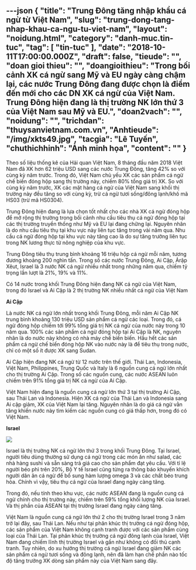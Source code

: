 ---json
{
    "title": "Trung Đông tăng nhập khẩu cá ngừ từ Việt Nam",
    "slug": "trung-dong-tang-nhap-khau-ca-ngu-tu-viet-nam",
    "layout": "noidung.html",
    "category": "danh-muc.tin-tuc",
    "tag": [
        "tin-tuc"
    ],
    "date": "2018-10-11T17:00:00.000Z",
    "draft": false,
    "tieude": "",
    "doan gioi thieu": "",
    "doangioithieu": "Trong bối cảnh XK cá ngừ sang Mỹ và EU ngày càng chậm lại, các nước Trung Đông đang được chọn là điểm đến mới cho các DN XK cá ngừ của Việt Nam. Trung Đông hiện đang là thị trường NK lớn thứ 3 của Việt Nam sau Mỹ và EU.",
    "doan2vach": "",
    "noidung": "",
    "trichdan": "thuysanvietnam.com.vn",
    "Anhtieude": "/img/xkts49.jpg",
    "tacgia": "Lê Tuyến",
    "chuthichhinh": "Ảnh minh họa",
    "__content__": ""
}
---
<p>Theo số liệu thống k&ecirc; của Hải quan Việt Nam, 8 th&aacute;ng đầu năm 2018 Việt Nam đ&atilde; XK hơn 62 triệu USD sang c&aacute;c nước Trung Đ&ocirc;ng, tăng 42% so với c&ugrave;ng kỳ năm trước. Trong đ&oacute;, Việt Nam chủ yếu XK c&aacute;c sản phẩm c&aacute; ngừ chế biến đ&oacute;ng hộp sang thị trường n&agrave;y, chiếm 80% tổng gi&aacute; trị XK. So với c&ugrave;ng kỳ năm trước, XK c&aacute;c mặt h&agrave;ng c&aacute; ngừ của Việt Nam sang khối thị trường n&agrave;y đều tăng so với c&ugrave;ng kỳ, trừ c&aacute; ngừ tươi sống/đ&ocirc;ng lạnh/kh&ocirc; m&atilde; HS03 (trừ m&atilde; HS0304).</p>

<p>Trung Đ&ocirc;ng hiện đang l&agrave; lựa chọn tốt nhất cho c&aacute;c nh&agrave; XK c&aacute; ngừ đ&oacute;ng hộp để mở rộng thị trường trong bối cảnh nhu cầu ti&ecirc;u thụ c&aacute; ngừ đ&oacute;ng hộp tại c&aacute;c thị trường truyền thống như Mỹ v&agrave; EU lại đang chững lại. Nguy&ecirc;n nh&acirc;n l&agrave; do nhu cầu ti&ecirc;u thụ tại khu vực n&agrave;y li&ecirc;n tục tăng trong v&agrave;i năm qua. Nhu cầu c&aacute; ngừ đ&oacute;ng hộp tại khu vực n&agrave;y tăng cao l&agrave; do sự tăng trưởng li&ecirc;n tục trong NK lương thực từ n&ocirc;ng nghiệp của khu vực.</p>

<p>Trung Đ&ocirc;ng ti&ecirc;u thụ trung b&igrave;nh khoảng 16 triệu hộp c&aacute; ngừ mỗi năm, tương đương khoảng 200 ngh&igrave;n tấn. Trong số c&aacute;c nước Trung Đ&ocirc;ng, Ai Cập, Ảrập X&ecirc;ut, Israel l&agrave; 3 nước NK c&aacute; ngừ nhiều nhất trong những năm qua, chiếm tỷ trọng lần lượt l&agrave; 21%, 19% v&agrave; 11%.</p>

<p>C&oacute; 14 nước trong khối Trung Đ&ocirc;ng hiện đang NK c&aacute; ngừ của Việt Nam, trong đ&oacute; Israel v&agrave; Ai Cập l&agrave; 2 thị trường NK nhiều nhất c&aacute; ngừ của Việt Nam</p>

<p><strong>Ai Cập</strong></p>

<p>L&agrave; nước NK c&aacute; ngừ lớn nhất trong khối Trung Đ&ocirc;ng, mỗi năm Ai Cập NK trung b&igrave;nh khoảng 130 triệu USD sản phẩm c&aacute; ngừ c&aacute;c loại. Trong đ&oacute;, c&aacute; ngừ đ&oacute;ng hộp chiếm tới 99% tổng gi&aacute; trị NK c&aacute; ngừ của nước n&agrave;y trong 10 năm qua. 100% c&aacute;c sản phẩm c&aacute; ngừ đ&oacute;ng hộp tại Ai Cập l&agrave; NK, nguy&ecirc;n nh&acirc;n l&agrave; do nước n&agrave;y kh&ocirc;ng c&oacute; nh&agrave; m&aacute;y chế biến biến. Hầu hết c&aacute;c sản phẩm c&aacute; ngừ chế biến đ&oacute;ng hộp NK v&agrave;o nước n&agrave;y l&agrave; để ti&ecirc;u thụ trong nước, chỉ c&oacute; một số &iacute;t được XK sang Sudan.</p>

<p>Ai Cập hiện đang NK c&aacute; ngừ từ 12 nước tr&ecirc;n thế giới. Th&aacute;i Lan, Indonesia, Việt Nam, Philippines, Trung Quốc v&agrave; Italy l&agrave; 6 nguồn cung c&aacute; ngừ lớn nhất cho thị trường Ai Cập. Trong số c&aacute;c nguồn cung, c&aacute;c nước ASEAN lu&ocirc;n chiếm tr&ecirc;n 91% tổng gi&aacute; trị NK c&aacute; ngừ của Ai Cập.</p>

<p>Việt Nam hiện đang l&agrave; nguồn cung c&aacute; ngừ lớn thứ 3 tại thị trường Ai Cập, sau Th&aacute;i Lan v&agrave; Indonesia. Hiện XK c&aacute; ngừ của Th&aacute;i Lan v&agrave; Indonesia sang Ai cập giảm, XK của Việt Nam lại tăng. Nguy&ecirc;n nh&acirc;n l&agrave; do gi&aacute; c&aacute; ngừ vằn tăng khiến nước n&agrave;y t&igrave;m kiếm c&aacute;c nguồn cung c&oacute; gi&aacute; thấp hơn, trong đ&oacute; c&oacute; Việt Nam.</p>

<p><strong>Israel</strong></p>

<p><strong><img src="http://thuysanvietnam.com.vn/uploads/article2/baiviet/nuoitrong/xuat%20khau%20ca%20ngu%20sang%20trung%20dong%2002.jpg" /></strong></p>

<p>Israel l&agrave; thị trường NK c&aacute; ngừ lớn thứ 3 trong khối Trung Đ&ocirc;ng. Tại Israel, người ti&ecirc;u d&ugrave;ng thường sử dụng c&aacute; ngừ trong c&aacute;c m&oacute;n ăn như salad, c&aacute;c nh&agrave; h&agrave;ng sushi v&agrave; sẵn s&agrave;ng trả gi&aacute; cao cho sản phẩm đạt y&ecirc;u cầu. Với tỉ lệ người b&eacute;o ph&igrave; tr&ecirc;n 20%, Bộ Y tế Israel cũng từng ra th&ocirc;ng b&aacute;o khuyến kh&iacute;ch người d&acirc;n ăn c&aacute; ngừ để bổ sung h&agrave;m lượng omega 3 v&agrave; c&aacute;c chất b&eacute;o trung h&ograve;a. Ch&iacute;nh v&igrave; vậy, ti&ecirc;u thụ c&aacute; ngừ của Israel đang ng&agrave;y c&agrave;ng tăng.</p>

<p>Trong đ&oacute;, nếu t&iacute;nh theo khu vực, c&aacute;c nước ASEAN đang l&agrave; nguồn cung c&aacute; ngừ ch&iacute;nh cho thị trường n&agrave;y, chiếm tr&ecirc;n 59% tổng khối lượng NK của Israel. V&agrave; thị phần của ASEAN tại thị trường Israel đang ng&agrave;y c&agrave;ng tăng.</p>

<p>Việt Nam l&agrave; nguồn cung c&aacute; ngừ lớn thứ 2 cho thị trường Israel trong 3 năm trở lại đ&acirc;y, sau Th&aacute;i Lan. Nếu như tại ph&acirc;n kh&uacute;c thị trường c&aacute; ngừ đ&oacute;ng hộp, c&aacute;c sản phẩm của Việt Nam kh&ocirc;ng cạnh tranh được với c&aacute;c sản phẩm c&ugrave;ng loại của Th&aacute;i Lan. Tại ph&acirc;n kh&uacute;c thị trường c&aacute; ngừ đ&ocirc;ng lạnh của Israel, Việt Nam đang chiếm lĩnh thị trường Israel v&agrave; gần như kh&ocirc;ng c&oacute; đối thủ cạnh tranh. Tuy nhi&ecirc;n, do xu hướng thị trường c&aacute; ngừ Israel đang giảm NK c&aacute;c sản phẩm c&aacute; ngừ tươi sống v&agrave; đ&ocirc;ng lạnh, n&ecirc;n đ&atilde; l&agrave;m hạn chế phần n&agrave;o tốc độ tăng trưởng XK d&ograve;ng sản phẩm n&agrave;y của Việt Nam sang đ&acirc;y.</p>
